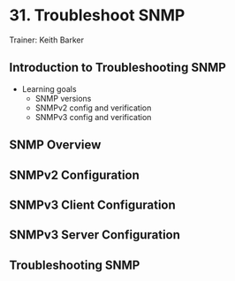 # 31. Troubleshoot SNMP

Trainer: Keith Barker


## Introduction to Troubleshooting SNMP

- Learning goals
  - SNMP versions
  - SNMPv2 config and verification
  - SNMPv3 config and verification


## SNMP Overview




## SNMPv2 Configuration




## SNMPv3 Client Configuration




## SNMPv3 Server Configuration




## Troubleshooting SNMP



